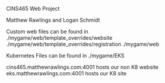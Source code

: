 CINS465 Web Project

Matthew Rawlings and Logan Schmidt

Custom web files can be found in ./mygame/web/template_overrides/website
                                 ./mygame/web/template_overrides/registration
                                 ./mygame/web

Kubernetes Files can be found in ./mygame/EKS

cins465.matthewrawlings.com:4001 hosts our non K8 website
eks.matthewrawlings.com:4001 hosts our K8 site
